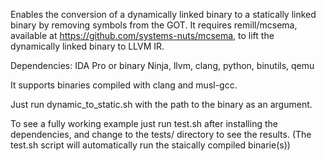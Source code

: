 Enables the conversion of a dynamically linked binary to a statically linked binary by removing symbols from the GOT. It requires remill/mcsema, available at https://github.com/systems-nuts/mcsema, to lift the dynamically linked binary to LLVM IR.  

Dependencies: IDA Pro or binary Ninja, llvm, clang, python, binutils, qemu

It supports binaries compiled with clang and musl-gcc.

Just run dynamic_to_static.sh with the path to the binary as an argument.

To see a fully working example just run test.sh after installing the dependencies, and change to the tests/ directory to see the results. (The test.sh script will automatically run the staically compiled binarie(s))
